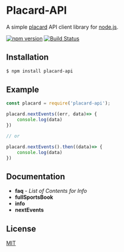 Placard-API
===========

A simple [placard](https://www.jogossantacasa.pt/web/Placard) API client library for [node.js](http://nodejs.org).

[![npm version](https://badge.fury.io/js/placard-api.svg)](https://www.npmjs.com/package/placard-api)
[![Build Status](https://travis-ci.org/efernandesng/placard-api.svg?branch=master)](https://travis-ci.org/efernandesng/placard-api)


## Installation

```bash
$ npm install placard-api
```

## Example

```javascript
const placard = require('placard-api');

placard.nextEvents((err, data)=> {
    console.log(data)
})

// or

placard.nextEvents().then((data)=> {
    console.log(data)
})
```

## Documentation

- **faq** - *List of Contents for Info*
- **fullSportsBook**
- **info**
- **nextEvents**


## License
[MIT](https://github.com/efernandesng/placard-api/blob/master/LICENSE.md)
